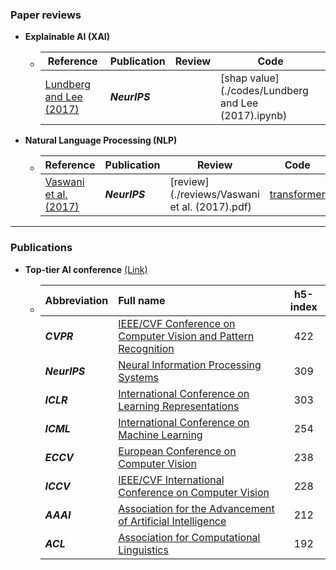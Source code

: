 
### Paper reviews

- **Explainable AI (XAI)**

  - | Reference                                                    | Publication   | Review | Code                                                |
    | ------------------------------------------------------------ | ------------- | ------ | --------------------------------------------------- |
    | [Lundberg and Lee (2017)](https://proceedings.neurips.cc/paper_files/paper/2017/hash/8a20a8621978632d76c43dfd28b67767-Abstract.html) | ***NeurIPS*** |        | [shap value](./codes/Lundberg and Lee (2017).ipynb) |
    
    

- **Natural Language Processing (NLP)**

  - | Reference                                                    | Publication   | Review                                        | Code            |
    | ------------------------------------------------------------ | ------------- | --------------------------------------------- | --------------- |
    | [Vaswani et al. (2017)](https://proceedings.neurips.cc/paper/2017/hash/3f5ee243547dee91fbd053c1c4a845aa-Abstract.html) | ***NeurIPS*** | [review](./reviews/Vaswani et al. (2017).pdf) | [transformer]() |

---

### Publications

- **Top-tier AI conference** [(Link)](https://aideadlin.es/?sub=ML,CV,CG,NLP,RO,SP,DM,AP,KR,HCI)
  
  - | Abbreviation  | Full name                                                    | h5-index |
    | ------------- | :----------------------------------------------------------- | :------: |
    | ***CVPR***    | [IEEE/CVF Conference on Computer Vision and Pattern Recognition](https://cvpr.thecvf.com/Conferences/2024) |   422    |
    | ***NeurIPS*** | [Neural Information Processing Systems](https://neurips.cc/Conferences/2023) |   309    |
    | ***ICLR***    | [International Conference on Learning Representations](https://iclr.cc/Conferences/2024) |   303    |
    | ***ICML***    | [International Conference on Machine Learning](https://icml.cc/Conferences/2024) |   254    |
    | ***ECCV***    | [European Conference on Computer Vision](https://eccv2024.ecva.net/Conferences/2024) |   238    |
    | ***ICCV***    | [IEEE/CVF International Conference on Computer Vision](https://iccv2023.thecvf.com/) |   228    |
    | ***AAAI***    | [Association for the Advancement of Artificial Intelligence](https://aaai.org/aaai-conference/) |   212    |
    | ***ACL***     | [Association for Computational Linguistics](https://2024.aclweb.org/) |   192    |
